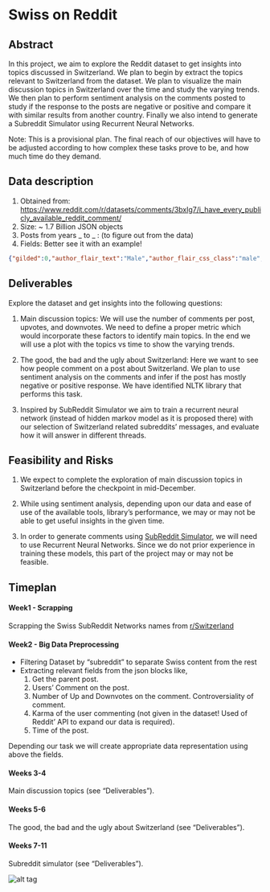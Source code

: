 # Swiss on Reddit
## Abstract
In this project, we aim to explore the Reddit dataset to get insights into topics discussed in Switzerland. We plan to begin by extract the topics relevant to Switzerland from the dataset. We plan to visualize the main discussion topics in Switzerland over the time and study the varying trends.  We then plan to perform sentiment analysis on the comments posted to study if the response to the posts are negative or positive and compare it with similar results from another country. Finally we also intend to generate a Subreddit Simulator using Recurrent Neural Networks.  


Note: This is a provisional plan. The final reach of our objectives will have to be adjusted according to how complex these tasks prove to be, and how much time do they demand.

## Data description
1. Obtained from: https://www.reddit.com/r/datasets/comments/3bxlg7/i_have_every_publicly_available_reddit_comment/
2. Size: ~ 1.7 Billion JSON objects
3. Posts from years _ to _ :  (to figure out from the data)
4. Fields:  Better see it with an example!
 ```json
 {"gilded":0,"author_flair_text":"Male","author_flair_css_class":"male","retrieved_on":1425124228,"ups":3,"subreddit_id":"t5_2s30g","edited":false,"controversiality":0,"parent_id":"t1_cnapn0k","subreddit":"AskMen","body":"I can't agree with passing the blame, but I'm glad to hear it's at least helping you with the anxiety. I went the other direction and started taking responsibility for everything. I had to realize that people make mistakes including myself and it's gonna be alright. I don't have to be shackled to my mistakes and I don't have to be afraid of making them. ","created_utc":"1420070668","downs":0,"score":3,"author":"TheDukeofEtown","archived":false,"distinguished":null,"id":"cnasd6x","score_hidden":false,"name":"t1_cnasd6x","link_id":"t3_2qyhmp"}
 ```


## Deliverables
Explore the dataset and get insights into the following questions:


1. Main discussion topics: We will use the number of comments per post, upvotes, and downvotes. We need to define a proper metric which would incorporate these factors to identify main topics. In the end we will use a plot with the topics vs time to show the varying trends.


2. The good, the bad and the ugly about Switzerland: Here we want to see how people comment on a post about Switzerland. We plan to use sentiment analysis on the comments and infer if the post has mostly negative or positive response. We have identified NLTK library that performs this task.


3. Inspired by SubReddit Simulator we aim to train a recurrent neural network (instead of hidden markov model as it is proposed there) with our selection of Switzerland related subreddits’ messages, and evaluate how it will answer in different threads.

## Feasibility and Risks
1. We expect to complete the exploration of main discussion topics in Switzerland before the checkpoint in mid-December.


2. While using sentiment analysis, depending upon our data and ease of use of the available tools, library’s performance, we may or may not be able to get useful insights in the given time.


3. In order to generate comments using [SubReddit Simulator](https://www.reddit.com/r/SubredditSimulator/comments/3g9ioz/what_is_rsubredditsimulator/), we will need to use Recurrent Neural Networks. Since we do not prior experience in training these models, this part of the project may or may not be feasible.

## Timeplan
#### Week1 - Scrapping
Scrapping the Swiss SubReddit Networks names from [r/Switzerland](https://www.reddit.com/r/Switzerland/)

#### Week2 - Big Data Preprocessing
* Filtering Dataset by “subreddit” to separate Swiss content from the rest
* Extracting relevant fields from the json blocks like,
  1. Get the parent post.
  2. Users’ Comment on the post.
  3. Number of Up and Downvotes on the comment.
Controversiality of comment.
  4. Karma of the user commenting (not given in the dataset! Used of Reddit’ API to expand our data is required).
  5. Time of the post.

Depending our task we will create appropriate data representation using above the fields.  

#### Weeks 3-4
Main discussion topics (see “Deliverables”).

#### Weeks 5-6
The good, the bad and the ugly about Switzerland (see “Deliverables”).

#### Weeks 7-11
Subreddit simulator (see “Deliverables”).


![alt tag](https://github.com/vidit09/ada-project/blob/master/timeline.png)

